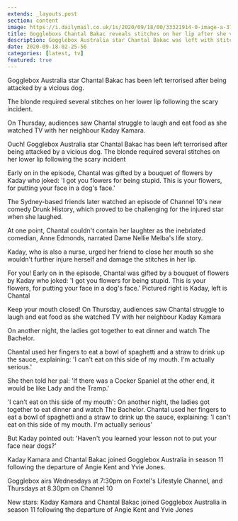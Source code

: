 ```yaml
---
extends: _layouts.post
section: content
image: https://i.dailymail.co.uk/1s/2020/09/18/00/33321914-0-image-a-37_1600385751626.jpg 
title: Goggleboxs Chantal Bakac reveals stitches on her lip after she vicious dog attack 
description: Gogglebox Australia star Chantal Bakac was left with stitches on her lower lip after she was bitten by a dog. 
date: 2020-09-18-02-25-56 
categories: [latest, tv] 
featured: true 
--- 
```

Gogglebox Australia star Chantal Bakac has been left terrorised after being attacked by a vicious dog. 

The blonde required several stitches on her lower lip following the scary incident.  

On Thursday, audiences saw Chantal struggle to laugh and eat food as she watched TV with her neighbour Kaday Kamara. 

Ouch! Gogglebox Australia star Chantal Bakac has been left terrorised after being attacked by a vicious dog. The blonde required several stitches on her lower lip following the scary incident

Early on in the episode, Chantal was gifted by a bouquet of flowers by Kaday who joked: 'I got you flowers for being stupid. This is your flowers, for putting your face in a dog's face.' 

The Sydney-based friends later watched an episode of Channel 10's new comedy Drunk History, which proved to be challenging for the injured star when she laughed.

At one point, Chantal couldn't contain her laughter as the inebriated comedian, Anne Edmonds, narrated Dame Nellie Melba's life story.

Kaday, who is also a nurse, urged her friend to close her mouth so she wouldn't further injure herself and damage the stitches in her lip.

For you! Early on in the episode, Chantal was gifted by a bouquet of flowers by Kaday who joked: 'I got you flowers for being stupid. This is your flowers, for putting your face in a dog's face.' Pictured right is Kaday, left is Chantal

Keep your mouth closed! On Thursday, audiences saw Chantal struggle to laugh and eat food as she watched TV with her neighbour Kaday Kamara

On another night, the ladies got together to eat dinner and watch The Bachelor.

Chantal used her fingers to eat a bowl of spaghetti and a straw to drink up the sauce, explaining: 'I can't eat on this side of my mouth. I'm actually serious.'

She then told her pal: 'If there was a Cocker Spaniel at the other end, it would be like Lady and the Tramp.'

'I can't eat on this side of my mouth': On another night, the ladies got together to eat dinner and watch The Bachelor. Chantal used her fingers to eat a bowl of spaghetti and a straw to drink up the sauce, explaining: 'I can't eat on this side of my mouth. I'm actually serious'

But Kaday pointed out: 'Haven't you learned your lesson not to put your face near dogs?'

Kaday Kamara and Chantal Bakac joined Gogglebox Australia in season 11 following the departure of Angie Kent and Yvie Jones.

Gogglebox airs Wednesdays at 7:30pm on Foxtel's Lifestyle Channel, and Thursdays at 8.30pm on Channel 10 

New stars: Kaday Kamara and Chantal Bakac joined Gogglebox Australia in season 11 following the departure of Angie Kent and Yvie Jones

